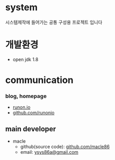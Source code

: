 # system
시스템제작에 들어가는 공통 구성용 프로젝트 입니다


# 개발환경
-   open jdk 1.8

# communication
### blog, homepage
- [runon.io](https://runon.io)
- [github.com/runonio](https://github.com/runonio)

## main developer
- macle
  - github(source code): [github.com/macle86](https://github.com/macle86)
  - email: ysys86a@gmail.com